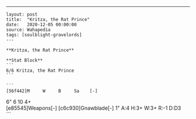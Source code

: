 ---
    layout: post
    title:  "Kritza, the Rat Prince"
    date:   2020-12-05 00:00:00
    source: Wahapedia
    tags: [soulblight-gravelords]
    ---
    
    **Kritza, the Rat Prince**
    
    **Stat Block**
    ```
    6/6 Kritza, the Rat Prince
    ```
    
    ```
    [56f442]M     W     B     Sa    [-]
6"    6     10    4+    
[e85545]Weapons[-]
[c6c930]Gnawblade[-]
1"     A:4    H:3+   W:3+   R:-1   D:D3  
    ```
    
    
    